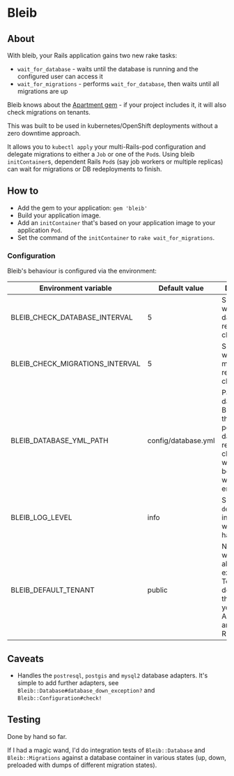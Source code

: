 # Bleib

## About

With bleib, your Rails application gains two new rake tasks:

* `wait_for_database` - waits until the database is running and the configured user can access it
* `wait_for_migrations` - performs `wait_for_database`, then waits until all migrations are up

Bleib knows about the [Apartment gem](https://github.com/influitive/apartment) - if your project 
includes it, it will also check migrations on tenants.

This was built to be used in kubernetes/OpenShift deployments without a zero downtime approach.

It allows you to `kubectl apply` your multi-Rails-pod configuration and delegate migrations to either 
a `Job` or one of the `Pod`s. 
Using bleib `initContainer`s, dependent Rails `Pod`s (say job workers or multiple replicas) can wait 
for migrations or DB redeployments to finish.

## How to

* Add the gem to your application: `gem 'bleib'`
* Build your application image.
* Add an `initContainer` that's based on your application image to your application `Pod`.
* Set the command of the `initContainer` to `rake wait_for_migrations`.

### Configuration

Bleib's behaviour is configured via the environment:

| Environment variable            | Default value       | Description                                                                                                              |
|---------------------------------|---------------------|--------------------------------------------------------------------------------------------------------------------------|
| BLEIB_CHECK_DATABASE_INTERVAL   | 5                   | Seconds to wait between database readiness checks                                                                        |
| BLEIB_CHECK_MIGRATIONS_INTERVAL | 5                   | Seconds to wait between migration readiness checks                                                                       |
| BLEIB_DATABASE_YML_PATH         | config/database.yml | Path to database.yml. Bleib needs this to perform database readiness checks without booting the whole rails environment. |
| BLEIB_LOG_LEVEL                 | info                | Set this to `debug` to investigate why bleib is hanging.                                                                 |
| BLEIB_DEFAULT_TENANT            | public              | Name of well-known always existing Tenant. This depends on the strategy you use with Apartment and your RDBMS. |

## Caveats

* Handles the `postresql`, `postgis` and `mysql2` database adapters.
  It's simple to add further adapters, see `Bleib::Database#database_down_exception?` and `Bleib::Configuration#check!`

## Testing

Done by hand so far.

If I had a magic wand, I'd do integration tests of `Bleib::Database` and `Bleib::Migrations` against
a database container in various states (up, down, preloaded with dumps of different migration states).
